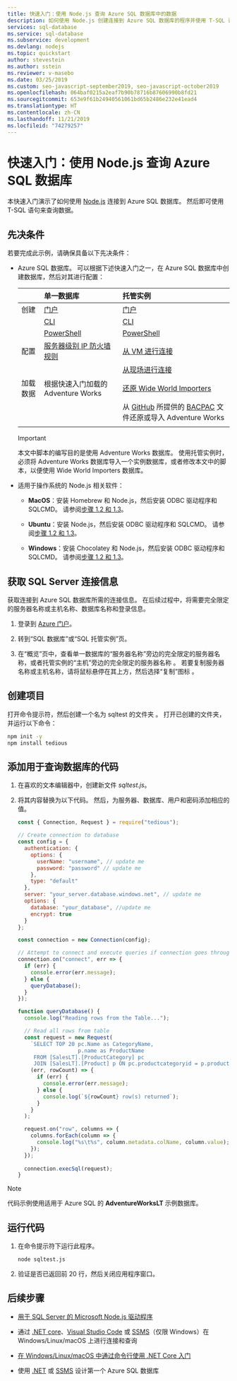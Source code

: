 ```yaml
---
title: 快速入门：使用 Node.js 查询 Azure SQL 数据库中的数据
description: 如何使用 Node.js 创建连接到 Azure SQL 数据库的程序并使用 T-SQL 语句对其进行查询。
services: sql-database
ms.service: sql-database
ms.subservice: development
ms.devlang: nodejs
ms.topic: quickstart
author: stevestein
ms.author: sstein
ms.reviewer: v-masebo
ms.date: 03/25/2019
ms.custom: seo-javascript-september2019, seo-javascript-october2019
ms.openlocfilehash: 064baf0215a2eaf7b90b78716b87606990b8fd21
ms.sourcegitcommit: 653e9f61b24940561061bd65b2486e232e41ead4
ms.translationtype: HT
ms.contentlocale: zh-CN
ms.lasthandoff: 11/21/2019
ms.locfileid: "74279257"
---
```

# <a name="quickstart-use-nodejs-to-query-an-azure-sql-database"></a>快速入门：使用 Node.js 查询 Azure SQL 数据库

本快速入门演示了如何使用 [Node.js](https://nodejs.org) 连接到 Azure SQL 数据库。 然后即可使用 T-SQL 语句来查询数据。

## <a name="prerequisites"></a>先决条件

若要完成此示例，请确保具备以下先决条件：

- Azure SQL 数据库。 可以根据下述快速入门之一，在 Azure SQL 数据库中创建数据库，然后对其进行配置：

  || 单一数据库 | 托管实例 |
  |:--- |:--- |:---|
  | 创建| [门户](sql-database-single-database-get-started.md) | [门户](sql-database-managed-instance-get-started.md) |
  || [CLI](scripts/sql-database-create-and-configure-database-cli.md) | [CLI](https://medium.com/azure-sqldb-managed-instance/working-with-sql-managed-instance-using-azure-cli-611795fe0b44) |
  || [PowerShell](scripts/sql-database-create-and-configure-database-powershell.md) | [PowerShell](scripts/sql-database-create-configure-managed-instance-powershell.md) |
  | 配置 | [服务器级别 IP 防火墙规则](sql-database-server-level-firewall-rule.md)| [从 VM 进行连接](sql-database-managed-instance-configure-vm.md)|
  |||[从现场进行连接](sql-database-managed-instance-configure-p2s.md)
  |加载数据|根据快速入门加载的 Adventure Works|[还原 Wide World Importers](sql-database-managed-instance-get-started-restore.md)
  |||从 [GitHub](https://github.com/Microsoft/sql-server-samples/tree/master/samples/databases/adventure-works) 所提供的 [BACPAC](sql-database-import.md) 文件还原或导入 Adventure Works|
  |||

  > [!IMPORTANT]
  > 本文中脚本的编写目的是使用 Adventure Works 数据库。 使用托管实例时，必须将 Adventure Works 数据库导入一个实例数据库，或者修改本文中的脚本，以便使用 Wide World Importers 数据库。


- 适用于操作系统的 Node.js 相关软件：

  - **MacOS**：安装 Homebrew 和 Node.js，然后安装 ODBC 驱动程序和 SQLCMD。 请参阅[步骤 1.2 和 1.3](https://www.microsoft.com/sql-server/developer-get-started/node/mac/)。
  
  - **Ubuntu**：安装 Node.js，然后安装 ODBC 驱动程序和 SQLCMD。 请参阅[步骤 1.2 和 1.3](https://www.microsoft.com/sql-server/developer-get-started/node/ubuntu/)。
  
  - **Windows**：安装 Chocolatey 和 Node.js，然后安装 ODBC 驱动程序和 SQLCMD。 请参阅[步骤 1.2 和 1.3](https://www.microsoft.com/sql-server/developer-get-started/node/windows/)。

## <a name="get-sql-server-connection-information"></a>获取 SQL Server 连接信息

获取连接到 Azure SQL 数据库所需的连接信息。 在后续过程中，将需要完全限定的服务器名称或主机名称、数据库名称和登录信息。

1. 登录到 [Azure 门户](https://portal.azure.com/)。

2. 转到“SQL 数据库”或“SQL 托管实例”页。  

3. 在“概览”页中，查看单一数据库的“服务器名称”旁边的完全限定的服务器名称，或者托管实例的“主机”旁边的完全限定的服务器名称    。 若要复制服务器名称或主机名称，请将鼠标悬停在其上方，然后选择“复制”图标  。 

## <a name="create-the-project"></a>创建项目

打开命令提示符，然后创建一个名为 sqltest 的文件夹  。 打开已创建的文件夹，并运行以下命令：

  ```bash
  npm init -y
  npm install tedious
  ```

## <a name="add-code-to-query-database"></a>添加用于查询数据库的代码

1. 在喜欢的文本编辑器中，创建新文件 *sqltest.js*。

1. 将其内容替换为以下代码。 然后，为服务器、数据库、用户和密码添加相应的值。

    ```js
    const { Connection, Request } = require("tedious");

    // Create connection to database
    const config = {
      authentication: {
        options: {
          userName: "username", // update me
          password: "password" // update me
        },
        type: "default"
      },
      server: "your_server.database.windows.net", // update me
      options: {
        database: "your_database", //update me
        encrypt: true
      }
    };

    const connection = new Connection(config);

    // Attempt to connect and execute queries if connection goes through
    connection.on("connect", err => {
      if (err) {
        console.error(err.message);
      } else {
        queryDatabase();
      }
    });

    function queryDatabase() {
      console.log("Reading rows from the Table...");

      // Read all rows from table
      const request = new Request(
        `SELECT TOP 20 pc.Name as CategoryName,
                       p.name as ProductName
         FROM [SalesLT].[ProductCategory] pc
         JOIN [SalesLT].[Product] p ON pc.productcategoryid = p.productcategoryid`,
        (err, rowCount) => {
          if (err) {
            console.error(err.message);
          } else {
            console.log(`${rowCount} row(s) returned`);
          }
        }
      );

      request.on("row", columns => {
        columns.forEach(column => {
          console.log("%s\t%s", column.metadata.colName, column.value);
        });
      });
      
      connection.execSql(request);
    }
    ```

> [!NOTE]
> 代码示例使用适用于 Azure SQL 的 **AdventureWorksLT** 示例数据库。

## <a name="run-the-code"></a>运行代码

1. 在命令提示符下运行此程序。

    ```bash
    node sqltest.js
    ```

1. 验证是否已返回前 20 行，然后关闭应用程序窗口。

## <a name="next-steps"></a>后续步骤

- [用于 SQL Server 的 Microsoft Node.js 驱动程序](/sql/connect/node-js/node-js-driver-for-sql-server)

- 通过 [.NET core](sql-database-connect-query-dotnet-core.md)、[Visual Studio Code](sql-database-connect-query-vscode.md) 或 [SSMS](sql-database-connect-query-ssms.md)（仅限 Windows）在 Windows/Linux/macOS 上进行连接和查询

- [在 Windows/Linux/macOS 中通过命令行使用 .NET Core 入门](/dotnet/core/tutorials/using-with-xplat-cli)

- 使用 [.NET](sql-database-design-first-database-csharp.md) 或 [SSMS](sql-database-design-first-database.md) 设计第一个 Azure SQL 数据库
